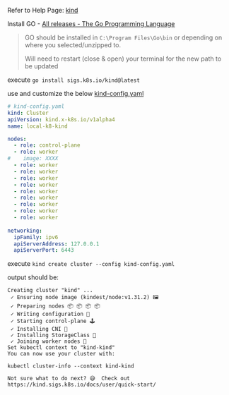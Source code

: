 Refer to Help Page: [kind](https://kind.sigs.k8s.io/)

Install GO - [All releases - The Go Programming Language](https://go.dev/dl/)

> GO should be installed in `C:\Program Files\Go\bin` or depending on where you selected/unzipped to.
> 
> Will need to restart (close &amp; open) your terminal for the new path to be updated

execute `go install sigs.k8s.io/kind@latest`

use and customize the below [kind-config.yaml](https://localhost:26654/attachments/2)

```yaml
# kind-config.yaml
kind: Cluster
apiVersion: kind.x-k8s.io/v1alpha4
name: local-k8-kind

nodes:
  - role: control-plane
  - role: worker
#    image: XXXX
  - role: worker
  - role: worker
  - role: worker
  - role: worker
  - role: worker
  - role: worker
  - role: worker
  - role: worker
  - role: worker
  
networking:
  ipFamily: ipv6
  apiServerAddress: 127.0.0.1
  apiServerPort: 6443
```

execute `kind create cluster --config kind-config.yaml`

output should be:

```
Creating cluster "kind" ...
 ✓ Ensuring node image (kindest/node:v1.31.2) 🖼
 ✓ Preparing nodes 📦 📦 📦 📦
 ✓ Writing configuration 📜
 ✓ Starting control-plane 🕹️
 ✓ Installing CNI 🔌
 ✓ Installing StorageClass 💾
 ✓ Joining worker nodes 🚜
Set kubectl context to "kind-kind"
You can now use your cluster with:

kubectl cluster-info --context kind-kind

Not sure what to do next? 😅  Check out https://kind.sigs.k8s.io/docs/user/quick-start/
```